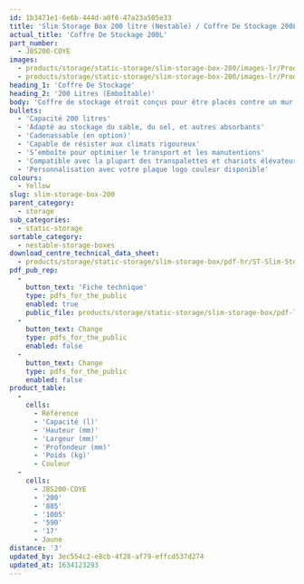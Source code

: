 ```yaml
---
id: 1b3471e1-6e6b-444d-a0f6-47a23a505e33
title: 'Slim Storage Box 200 litre (Nestable) / Coffre De Stockage 200L (Emboîtable)'
actual_title: 'Coffre De Stockage 200L'
part_number:
  - JBS200-COYE
images:
  - products/storage/static-storage/slim-storage-box-200/images-lr/Product_Image_776x776_(518x518_focus_area)-JBS200-COYE_01.jpg
  - products/storage/static-storage/slim-storage-box-200/images-lr/Product_Image_776x776_(518x518_focus_area)-JBS200-COYE_02.jpg
heading_1: 'Coffre De Stockage'
heading_2: '200 Litres (Emboîtable)'
body: 'Coffre de stockage étroit conçus pour être placés contre un mur ou une surface verticale, offrant une capacité de 200 litres.'
bullets:
  - 'Capacité 200 litres'
  - 'Adapté au stockage du sable, du sel, et autres absorbants'
  - 'Cadenassable (en option)'
  - 'Capable de résister aux climats rigoureux'
  - 'S’emboîte pour optimiser le transport et les manutentions'
  - 'Compatible avec la plupart des transpalettes et chariots élévateurs'
  - 'Personnalisation avec votre plaque logo couleur disponible'
colours:
  - Yellow
slug: slim-storage-box-200
parent_category:
  - storage
sub_categories:
  - static-storage
sortable_category:
  - nestable-storage-boxes
download_centre_technical_data_sheet:
  - products/storage/static-storage/slim-storage-box/pdf-hr/ST-Slim-Storage-Box-(200L)-TD_EN.pdf
pdf_pub_rep:
  -
    button_text: 'Fiche technique'
    type: pdfs_for_the_public
    enabled: true
    public_file: products/storage/static-storage/slim-storage-box/pdf-lr/ST-Slim-Storage-Box-(200L)-TD_FR.pdf
  -
    button_text: Change
    type: pdfs_for_the_public
    enabled: false
  -
    button_text: Change
    type: pdfs_for_the_public
    enabled: false
product_table:
  -
    cells:
      - Référence
      - 'Capacité (l)'
      - 'Hauteur (mm)'
      - 'Largeur (mm)'
      - 'Profondeur (mm)'
      - 'Poids (kg)'
      - Couleur
  -
    cells:
      - JBS200-COYE
      - '200'
      - '885'
      - '1005'
      - '590'
      - '17'
      - Jaune
distance: '3'
updated_by: 3ec554c2-e8cb-4f28-af79-effcd537d274
updated_at: 1634123293
---
```

